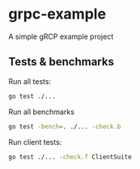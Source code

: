 # grpc-example
A simple gRCP example project

## Tests & benchmarks

Run all tests:
```bash
go test ./... 
```
Run all benchmarks
```bash
go test -bench=. ./... -check.b
```

Run client tests:
```bash
go test ./... -check.f ClientSuite
```